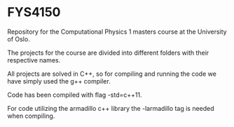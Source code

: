 # FYS4150
Repository for the Computational Physics 1 masters course at the University of Oslo.

The projects for the course are divided into different folders with their respective names.

All projects are solved in C++, so for compiling and running the code we have simply used the g++ compiler.

Code has been compiled with flag -std=c++11.

For code utilizing the armadillo c++ library the -larmadillo tag is needed when compiling.
